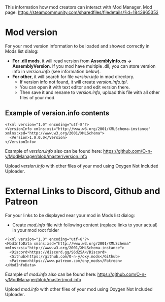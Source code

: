 This information how mod creators can interact with Mod Manager.
Mod page: https://steamcommunity.com/sharedfiles/filedetails/?id=1843965353

# Mod version

For your mod version information to be loaded and showed correctly in Mods list dialog:

* **For .dll mods**, it will read version from **AssemblyInfo.cs -> AssemblyVersion**. If you mod have multiple .dll, you can store version info in *version.info* (see information below).
* **For other**, it will search for file *version.info* in mod directory.
  * If version info not found, it will create *version.info.tpl*. 
  * You can open it with text editor and edit version there.
  * Then save it and rename to *version.info*, upload this file with all other files of your mod.

## Example of version.info contents
    <?xml version="1.0" encoding="utf-8"?>
    <VersionInfo xmlns:xsi="http://www.w3.org/2001/XMLSchema-instance" xmlns:xsd="http://www.w3.org/2001/XMLSchema">
      <Version>1.0.0.0</Version>
    </VersionInfo>
Example of *version.info* also can be found here: https://github.com/O-n-y/ModManager/blob/master/version.info

Upload *version.info* with other files of your mod using Oxygen Not Included Uploader.


# External Links to Discord, Github and Patreon

For your links to be displayed near your mod in Mods list dialog:

* Create *mod.info* file with following content (replace links to your actual) in your mod root folder
```
<?xml version="1.0" encoding="utf-8"?>
<ModInfoData xmlns:xsd="http://www.w3.org/2001/XMLSchema" xmlns:xsi="http://www.w3.org/2001/XMLSchema-instance">
  <Discord>https://discord.gg/S6d25A</Discord>
  <Github>https://github.com/O-n-y/oxy.mods</Github>
  <Patreon>https://www.patreon.com/ony_mods</Patreon>
</ModInfoData>
```

Example of *mod.info* also can be found here: https://github.com/O-n-y/ModManager/blob/master/mod.info

Upload *mod.info* with other files of your mod using Oxygen Not Included Uploader.
